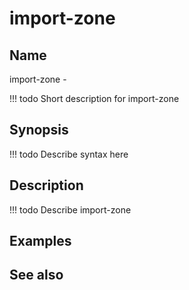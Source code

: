 

# import-zone


## Name
import-zone - 

<!-- prettier-ignore -->
!!! todo
     Short description for import-zone

## Synopsis
<!-- prettier-ignore -->
!!! todo
    Describe syntax here

## Description
<!-- prettier-ignore -->
!!! todo
    Describe import-zone

## Examples

## See also

